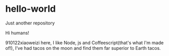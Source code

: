 # hello-world
Just another repository

Hi humans!

910122xiaoweizi here, I like Node, js and Coffeescript(that's what I'm made of!),
I’ve had tacos on the moon and find them far superior to Earth tacos.

